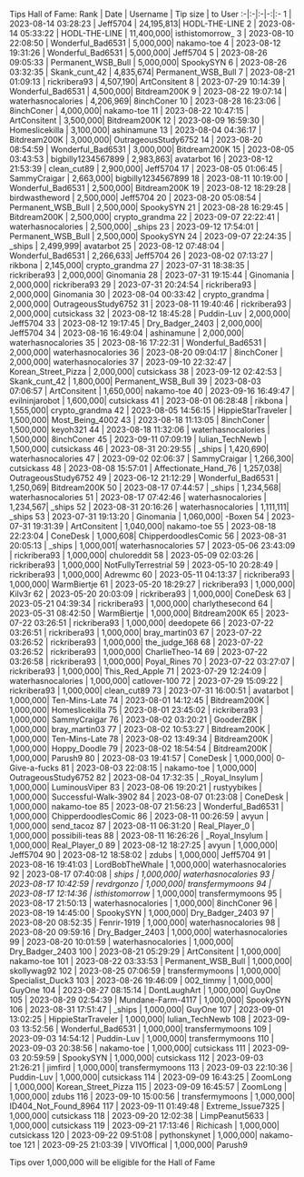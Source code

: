 Tips Hall of Fame:
Rank | Date | Username | Tip size | to User
:-|:-|:-|-:|:-
1 | 2023-08-14 03:28:23 | Jeff5704 | 24,195,813| HODL-THE-LINE
2 | 2023-08-14 05:33:22 | HODL-THE-LINE | 11,400,000| isthistomorrow_
3 | 2023-08-10 22:08:50 | Wonderful_Bad6531 | 5,000,000| nakamo-toe
4 | 2023-08-12 19:31:26 | Wonderful_Bad6531 | 5,000,000| Jeff5704
5 | 2023-08-26 09:05:33 | Permanent_WSB_Bull | 5,000,000| SpookySYN
6 | 2023-08-26 03:32:35 | Skank_cunt_42 | 4,835,674| Permanent_WSB_Bull
7 | 2023-08-21 01:09:13 | rickribera93 | 4,507,190| ArtConsitent
8 | 2023-07-29 10:14:39 | Wonderful_Bad6531 | 4,500,000| Bitdream200K
9 | 2023-08-22 19:07:14 | waterhasnocalories | 4,206,969| 8inchConer
10 | 2023-08-28 16:23:06 | 8inchConer | 4,000,000| nakamo-toe
11 | 2023-08-22 10:47:15 | ArtConsitent | 3,500,000| Bitdream200K
12 | 2023-08-09 16:59:30 | Homeslicekilla | 3,100,000| ashinamune
13 | 2023-08-04 04:36:17 | Bitdream200K | 3,000,000| OutrageousStudy6752
14 | 2023-08-20 08:54:59 | Wonderful_Bad6531 | 3,000,000| Bitdream200K
15 | 2023-08-05 03:43:53 | bigbilly1234567899 | 2,983,863| avatarbot
16 | 2023-08-12 21:53:39 | clean_cut89 | 2,900,000| Jeff5704
17 | 2023-08-05 01:06:45 | SammyCraigar | 2,663,000| bigbilly1234567899
18 | 2023-08-11 10:19:00 | Wonderful_Bad6531 | 2,500,000| Bitdream200K
19 | 2023-08-12 18:29:28 | birdwastheword | 2,500,000| Jeff5704
20 | 2023-08-20 05:08:54 | Permanent_WSB_Bull | 2,500,000| SpookySYN
21 | 2023-08-28 16:29:45 | Bitdream200K | 2,500,000| crypto_grandma
22 | 2023-09-07 22:22:41 | waterhasnocalories | 2,500,000| _ships
23 | 2023-09-12 17:54:01 | Permanent_WSB_Bull | 2,500,000| SpookySYN
24 | 2023-09-07 22:24:35 | _ships | 2,499,999| avatarbot
25 | 2023-08-12 07:48:04 | Wonderful_Bad6531 | 2,266,633| Jeff5704
26 | 2023-08-02 07:13:27 | rikbona | 2,145,000| crypto_grandma
27 | 2023-07-31 18:38:35 | rickribera93 | 2,000,000| Ginomania
28 | 2023-07-31 19:15:44 | Ginomania | 2,000,000| rickribera93
29 | 2023-07-31 20:24:54 | rickribera93 | 2,000,000| Ginomania
30 | 2023-08-04 00:33:42 | crypto_grandma | 2,000,000| OutrageousStudy6752
31 | 2023-08-11 19:40:46 | rickribera93 | 2,000,000| cutsickass
32 | 2023-08-12 18:45:28 | Puddin-Luv | 2,000,000| Jeff5704
33 | 2023-08-12 19:17:45 | Dry_Badger_2403 | 2,000,000| Jeff5704
34 | 2023-08-16 16:49:04 | ashinamune | 2,000,000| waterhasnocalories
35 | 2023-08-16 17:22:31 | Wonderful_Bad6531 | 2,000,000| waterhasnocalories
36 | 2023-08-20 09:04:17 | 8inchConer | 2,000,000| waterhasnocalories
37 | 2023-09-10 22:32:47 | Korean_Street_Pizza | 2,000,000| cutsickass
38 | 2023-09-12 02:42:53 | Skank_cunt_42 | 1,800,000| Permanent_WSB_Bull
39 | 2023-08-03 07:06:57 | ArtConsitent | 1,650,000| nakamo-toe
40 | 2023-09-16 16:49:47 | evilninjarobot | 1,600,000| cutsickass
41 | 2023-08-01 06:28:48 | rikbona | 1,555,000| crypto_grandma
42 | 2023-08-05 14:56:15 | HippieStarTraveler | 1,500,000| Most_Being_4002
43 | 2023-08-18 11:13:05 | 8inchConer | 1,500,000| keyoh321
44 | 2023-08-18 11:32:06 | waterhasnocalories | 1,500,000| 8inchConer
45 | 2023-09-11 07:09:19 | Iulian_TechNewb | 1,500,000| cutsickass
46 | 2023-08-31 20:29:55 | _ships | 1,420,690| waterhasnocalories
47 | 2023-09-02 02:06:37 | SammyCraigar | 1,266,300| cutsickass
48 | 2023-08-08 15:57:01 | Affectionate_Hand_76 | 1,257,038| OutrageousStudy6752
49 | 2023-06-12 21:12:29 | Wonderful_Bad6531 | 1,250,069| Bitdream200K
50 | 2023-08-17 07:44:57 | _ships | 1,234,568| waterhasnocalories
51 | 2023-08-17 07:42:46 | waterhasnocalories | 1,234,567| _ships
52 | 2023-08-31 20:16:26 | waterhasnocalories | 1,111,111| _ships
53 | 2023-07-31 19:13:20 | Ginomania | 1,060,000| -Boxen
54 | 2023-07-31 19:31:39 | ArtConsitent | 1,040,000| nakamo-toe
55 | 2023-08-18 22:23:04 | ConeDesk | 1,000,608| ChipperdoodlesComic
56 | 2023-08-31 20:05:13 | _ships | 1,000,001| waterhasnocalories
57 | 2023-05-06 23:43:09 | rickribera93 | 1,000,000| chuloreddit
58 | 2023-05-09 02:03:26 | rickribera93 | 1,000,000| NotFullyTerrestrial
59 | 2023-05-10 20:28:49 | rickribera93 | 1,000,000| Adrewmc
60 | 2023-05-11 04:13:37 | rickribera93 | 1,000,000| WarmBiertje
61 | 2023-05-20 18:29:27 | rickribera93 | 1,000,000| Kilv3r
62 | 2023-05-20 20:03:09 | rickribera93 | 1,000,000| ConeDesk
63 | 2023-05-21 04:39:34 | rickribera93 | 1,000,000| charlythesecond
64 | 2023-05-31 08:42:50 | WarmBiertje | 1,000,000| Bitdream200K
65 | 2023-07-22 03:26:51 | rickribera93 | 1,000,000| deedopete
66 | 2023-07-22 03:26:51 | rickribera93 | 1,000,000| bray_martin03
67 | 2023-07-22 03:26:52 | rickribera93 | 1,000,000| the_judge_168
68 | 2023-07-22 03:26:52 | rickribera93 | 1,000,000| CharlieTheo-14
69 | 2023-07-22 03:26:58 | rickribera93 | 1,000,000| Poyal_Rines
70 | 2023-07-22 03:27:07 | rickribera93 | 1,000,000| This_Red_Apple
71 | 2023-07-29 12:24:09 | waterhasnocalories | 1,000,000| catlover-100
72 | 2023-07-29 15:09:22 | rickribera93 | 1,000,000| clean_cut89
73 | 2023-07-31 16:00:51 | avatarbot | 1,000,000| Ten-Mins-Late
74 | 2023-08-01 14:12:45 | Bitdream200K | 1,000,000| Homeslicekilla
75 | 2023-08-01 23:45:02 | rickribera93 | 1,000,000| SammyCraigar
76 | 2023-08-02 03:20:21 | GooderZBK | 1,000,000| bray_martin03
77 | 2023-08-02 10:53:27 | Bitdream200K | 1,000,000| Ten-Mins-Late
78 | 2023-08-02 13:49:34 | Bitdream200K | 1,000,000| Hoppy_Doodle
79 | 2023-08-02 18:54:54 | Bitdream200K | 1,000,000| Parush9
80 | 2023-08-03 19:41:57 | ConeDesk | 1,000,000| 0-Give-a-fucks
81 | 2023-08-03 22:08:15 | nakamo-toe | 1,000,000| OutrageousStudy6752
82 | 2023-08-04 17:32:35 | _Royal_Insylum | 1,000,000| LuminousViper
83 | 2023-08-06 19:20:21 | rustyybikes | 1,000,000| Successful-Walk-3902
84 | 2023-08-07 01:23:08 | ConeDesk | 1,000,000| nakamo-toe
85 | 2023-08-07 21:56:23 | Wonderful_Bad6531 | 1,000,000| ChipperdoodlesComic
86 | 2023-08-11 00:26:59 | avyun | 1,000,000| send_tacoz
87 | 2023-08-11 06:31:20 | Real_Player_0 | 1,000,000| possibili-teas
88 | 2023-08-11 16:26:26 | _Royal_Insylum | 1,000,000| Real_Player_0
89 | 2023-08-12 18:27:25 | avyun | 1,000,000| Jeff5704
90 | 2023-08-12 18:58:02 | zdubs | 1,000,000| Jeff5704
91 | 2023-08-16 19:41:03 | LordBobTheWhale | 1,000,000| waterhasnocalories
92 | 2023-08-17 07:40:08 | _ships | 1,000,000| waterhasnocalories
93 | 2023-08-17 10:42:59 | revdrgonzo | 1,000,000| transfermymoons
94 | 2023-08-17 12:14:36 | isthistomorrow_ | 1,000,000| transfermymoons
95 | 2023-08-17 21:50:13 | waterhasnocalories | 1,000,000| 8inchConer
96 | 2023-08-19 14:45:00 | SpookySYN | 1,000,000| Dry_Badger_2403
97 | 2023-08-20 08:52:35 | Fenrir-1919 | 1,000,000| waterhasnocalories
98 | 2023-08-20 09:59:16 | Dry_Badger_2403 | 1,000,000| waterhasnocalories
99 | 2023-08-20 10:01:59 | waterhasnocalories | 1,000,000| Dry_Badger_2403
100 | 2023-08-21 05:29:29 | ArtConsitent | 1,000,000| nakamo-toe
101 | 2023-08-22 03:33:53 | Permanent_WSB_Bull | 1,000,000| skollywag92
102 | 2023-08-25 07:06:59 | transfermymoons | 1,000,000| Specialist_Duck3
103 | 2023-08-26 19:46:09 | 002_timmy | 1,000,000| GuyOne
104 | 2023-08-27 08:15:14 | DontLaughArt | 1,000,000| GuyOne
105 | 2023-08-29 02:54:39 | Mundane-Farm-4117 | 1,000,000| SpookySYN
106 | 2023-08-31 17:51:47 | _ships | 1,000,000| GuyOne
107 | 2023-09-01 13:02:25 | HippieStarTraveler | 1,000,000| Iulian_TechNewb
108 | 2023-09-03 13:52:56 | Wonderful_Bad6531 | 1,000,000| transfermymoons
109 | 2023-09-03 14:54:12 | Puddin-Luv | 1,000,000| transfermymoons
110 | 2023-09-03 20:38:56 | nakamo-toe | 1,000,000| cutsickass
111 | 2023-09-03 20:59:59 | SpookySYN | 1,000,000| cutsickass
112 | 2023-09-03 21:26:21 | jimfird | 1,000,000| transfermymoons
113 | 2023-09-03 22:10:36 | Puddin-Luv | 1,000,000| cutsickass
114 | 2023-09-09 16:43:25 | ZoomLong | 1,000,000| Korean_Street_Pizza
115 | 2023-09-09 16:45:57 | ZoomLong | 1,000,000| zdubs
116 | 2023-09-10 15:00:56 | transfermymoons | 1,000,000| ID404_Not_Found_8964
117 | 2023-09-11 01:49:48 | Extreme_Issue7325 | 1,000,000| cutsickass
118 | 2023-09-20 12:02:38 | LimpPeanut5633 | 1,000,000| cutsickass
119 | 2023-09-21 17:13:46 | Richicash | 1,000,000| cutsickass
120 | 2023-09-22 09:51:08 | pythonskynet | 1,000,000| nakamo-toe
121 | 2023-09-25 21:03:39 | VIVOffical | 1,000,000| Parush9

Tips over 1,000,000 will be eligible for the Hall of Fame
